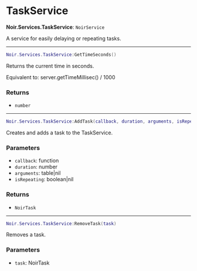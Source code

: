 # TaskService

**Noir.Services.TaskService**: `NoirService`

A service for easily delaying or repeating tasks.

---

```lua
Noir.Services.TaskService:GetTimeSeconds()
```
Returns the current time in seconds.

Equivalent to: server.getTimeMillisec() / 1000

### Returns
- `number`

---

```lua
Noir.Services.TaskService:AddTask(callback, duration, arguments, isRepeating)
```
Creates and adds a task to the TaskService.

### Parameters
- `callback`: function
- `duration`: number
- `arguments`: table|nil
- `isRepeating`: boolean|nil
### Returns
- `NoirTask`

---

```lua
Noir.Services.TaskService:RemoveTask(task)
```
Removes a task.

### Parameters
- `task`: NoirTask